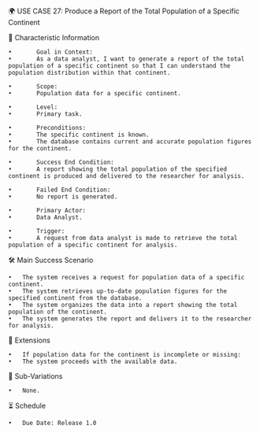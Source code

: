 🌍 USE CASE 27: Produce a Report of the Total Population of a Specific Continent

📌 Characteristic Information

	•       Goal in Context:
	•       As a data analyst, I want to generate a report of the total population of a specific continent so that I can understand the population distribution within that continent.
	
    •       Scope:
	•       Population data for a specific continent.
	
    •       Level:
	•       Primary task.
	
    •       Preconditions:
	•       The specific continent is known.
	•       The database contains current and accurate population figures for the continent.
	
    •       Success End Condition:
	•       A report showing the total population of the specified continent is produced and delivered to the researcher for analysis.
	
    •       Failed End Condition:
	•       No report is generated.
	
    •       Primary Actor:
	•       Data Analyst.
	
    •       Trigger:
	•       A request from data analyst is made to retrieve the total population of a specific continent for analysis.

🛠 Main Success Scenario

	•	The system receives a request for population data of a specific continent.
	•	The system retrieves up-to-date population figures for the specified continent from the database.
	•	The system organizes the data into a report showing the total population of the continent.
	•	The system generates the report and delivers it to the researcher for analysis.

🚨 Extensions

	•	If population data for the continent is incomplete or missing:
	•	The system proceeds with the available data.

🔀 Sub-Variations

	•	None.

⏳ Schedule

	•	Due Date: Release 1.0

